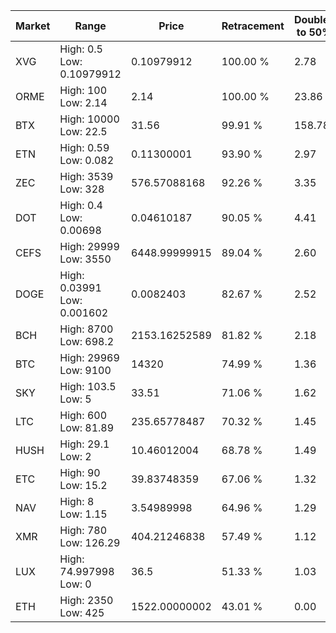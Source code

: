 | Market | Range | Price| Retracement | Doubles to 50% |
| --- | --- | --- | --- | --- |
| XVG | High: 0.5<br />Low: 0.10979912 | 0.10979912 | 100.00 % | 2.78 |
| ORME | High: 100<br />Low: 2.14 | 2.14 | 100.00 % | 23.86 |
| BTX | High: 10000<br />Low: 22.5 | 31.56 | 99.91 % | 158.78 |
| ETN | High: 0.59<br />Low: 0.082 | 0.11300001 | 93.90 % | 2.97 |
| ZEC | High: 3539<br />Low: 328 | 576.57088168 | 92.26 % | 3.35 |
| DOT | High: 0.4<br />Low: 0.00698 | 0.04610187 | 90.05 % | 4.41 |
| CEFS | High: 29999<br />Low: 3550 | 6448.99999915 | 89.04 % | 2.60 |
| DOGE | High: 0.03991<br />Low: 0.001602 | 0.0082403 | 82.67 % | 2.52 |
| BCH | High: 8700<br />Low: 698.2 | 2153.16252589 | 81.82 % | 2.18 |
| BTC | High: 29969<br />Low: 9100 | 14320 | 74.99 % | 1.36 |
| SKY | High: 103.5<br />Low: 5 | 33.51 | 71.06 % | 1.62 |
| LTC | High: 600<br />Low: 81.89 | 235.65778487 | 70.32 % | 1.45 |
| HUSH | High: 29.1<br />Low: 2 | 10.46012004 | 68.78 % | 1.49 |
| ETC | High: 90<br />Low: 15.2 | 39.83748359 | 67.06 % | 1.32 |
| NAV | High: 8<br />Low: 1.15 | 3.54989998 | 64.96 % | 1.29 |
| XMR | High: 780<br />Low: 126.29 | 404.21246838 | 57.49 % | 1.12 |
| LUX | High: 74.997998<br />Low: 0 | 36.5 | 51.33 % | 1.03 |
| ETH | High: 2350<br />Low: 425 | 1522.00000002 | 43.01 % | 0.00 |
